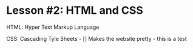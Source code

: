 # Lesson #2: HTML and CSS

HTML: Hyper Text Markup Language 

CSS: Cascading Tyle Sheets
    - [] Makes the website pretty
    - this is a test
